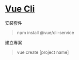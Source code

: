 # [Vue Cli](https://cli.vuejs.org/)

安裝套件

> npm install @vue/cli-service

建立專案

> vue create [project name]

